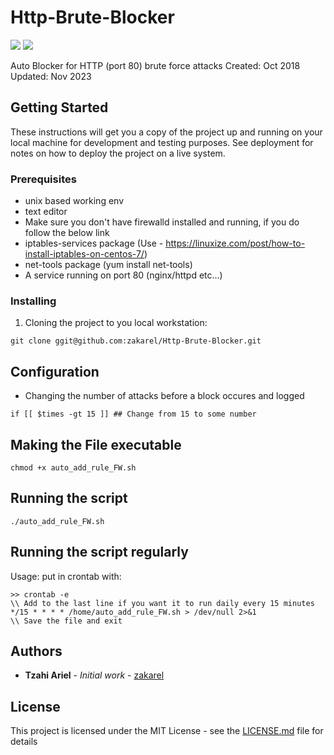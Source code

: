 # Http-Brute-Blocker 

<img src="https://img.shields.io/badge/Bash-v5.1.16-gray?style=flat-square">   <img src="https://img.shields.io/badge/Ubuntu-v22.04-orange?style=flat-square">

Auto Blocker for HTTP (port 80) brute force attacks
Created: Oct 2018
Updated: Nov 2023

## Getting Started

These instructions will get you a copy of the project up and running on your local machine for development and testing purposes. See deployment for notes on how to deploy the project on a live system.

### Prerequisites

- unix based working env
- text editor
- Make sure you don't have firewalld installed and running, if you do follow the below link
- iptables-services package (Use - https://linuxize.com/post/how-to-install-iptables-on-centos-7/)
- net-tools package (yum install net-tools)
- A service running on port 80 (nginx/httpd etc...)


### Installing

1. Cloning the project to you local workstation:

```
git clone ggit@github.com:zakarel/Http-Brute-Blocker.git
```

## Configuration

- Changing the number of attacks before a block occures and logged
```
if [[ $times -gt 15 ]] ## Change from 15 to some number
```

## Making the File executable

```
chmod +x auto_add_rule_FW.sh
```
## Running the script

```
./auto_add_rule_FW.sh
```

## Running the script regularly

Usage: put in crontab with:

```
>> crontab -e
\\ Add to the last line if you want it to run daily every 15 minutes
*/15 * * * * /home/auto_add_rule_FW.sh > /dev/null 2>&1
\\ Save the file and exit
```
## Authors

* **Tzahi Ariel** - *Initial work* - [zakarel](https://github.com/zakarel)

## License

This project is licensed under the MIT License - see the [LICENSE.md](LICENSE.md) file for details
